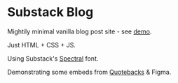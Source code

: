 # Substack Blog

Mightily minimal vanilla blog post site - see [demo](https://blogstack.vercel.app/).

Just HTML + CSS + JS.

Using Substack's [Spectral](https://fonts.google.com/specimen/Spectral) font.

Demonstrating some embeds from [Quotebacks](https://quotebacks.net/) & Figma.